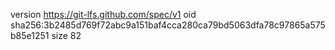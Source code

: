 version https://git-lfs.github.com/spec/v1
oid sha256:3b2485d769f72abc9a151baf4cca280ca79bd5063dfa78c97865a575b85e1251
size 82
